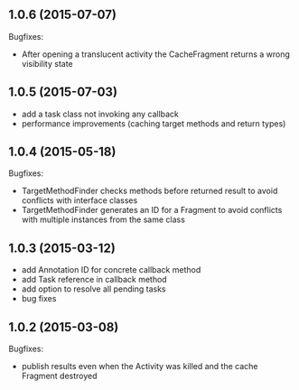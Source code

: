 ## 1.0.6 (2015-07-07)

Bugfixes:

  - After opening a translucent activity the CacheFragment returns a wrong visibility state

## 1.0.5 (2015-07-03)

- add a task class not invoking any callback
- performance improvements (caching target methods and return types)

## 1.0.4 (2015-05-18)

Bugfixes:

  - TargetMethodFinder checks methods before returned result to avoid conflicts with interface classes
  - TargetMethodFinder generates an ID for a Fragment to avoid conflicts with multiple instances from the same class

## 1.0.3 (2015-03-12)

- add Annotation ID for concrete callback method
- add Task reference in callback method
- add option to resolve all pending tasks
- bug fixes

## 1.0.2 (2015-03-08)

Bugfixes:

  - publish results even when the Activity was killed and the cache Fragment destroyed
